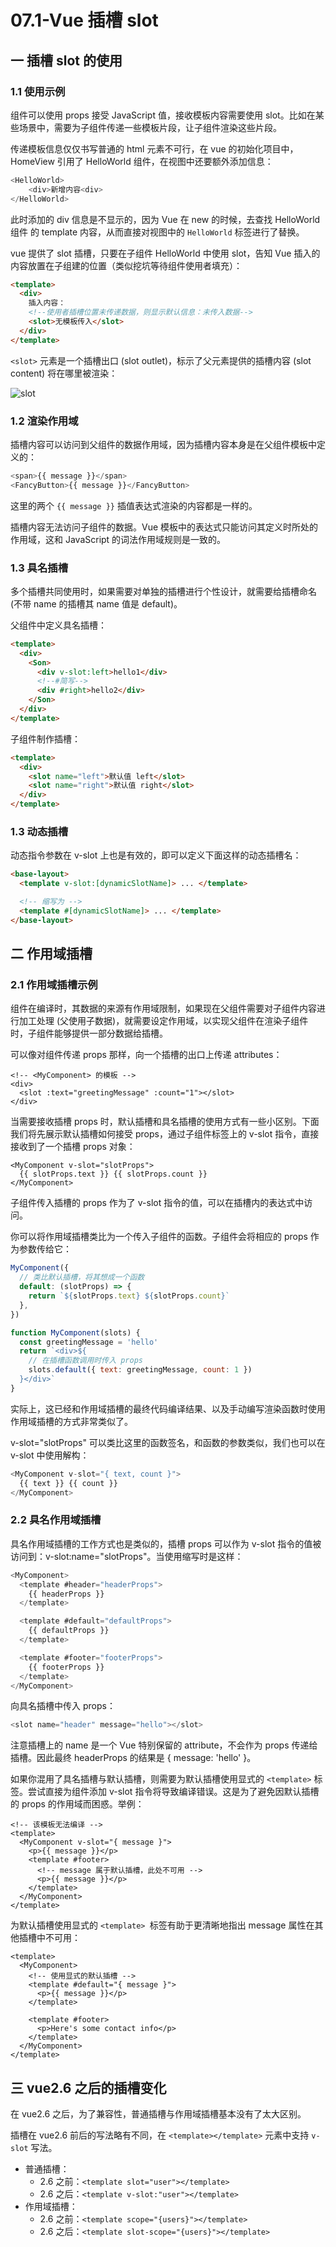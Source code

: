 # 07.1-Vue 插槽 slot

## 一 插槽 slot 的使用

### 1.1 使用示例

组件可以使用 props 接受 JavaScript 值，接收模板内容需要使用 slot。比如在某些场景中，需要为子组件传递一些模板片段，让子组件渲染这些片段。

传递模板信息仅仅书写普通的 html 元素不可行，在 vue 的初始化项目中，HomeView 引用了 HelloWorld 组件，在视图中还要额外添加信息：

```js
<HelloWorld>
    <div>新增内容<div>
</HelloWorld>
```

此时添加的 div 信息是不显示的，因为 Vue 在 new 的时候，去查找 HelloWorld 组件 的 template 内容，从而直接对视图中的 `HelloWorld` 标签进行了替换。

vue 提供了 slot 插槽，只要在子组件 HelloWorld 中使用 slot，告知 Vue 插入的内容放置在子组建的位置（类似挖坑等待组件使用者填充）：

```html
<template>
  <div>
    插入内容：
    <!--使用者插槽位置未传递数据，则显示默认信息：未传入数据-->
    <slot>无模板传入</slot>
  </div>
</template>
```

`<slot>` 元素是一个插槽出口 (slot outlet)，标示了父元素提供的插槽内容 (slot content) 将在哪里被渲染：

![slot](../images/vue/slot.png)

### 1.2 渲染作用域

插槽内容可以访问到父组件的数据作用域，因为插槽内容本身是在父组件模板中定义的：

```js
<span>{{ message }}</span>
<FancyButton>{{ message }}</FancyButton>
```

这里的两个 `{{ message }}` 插值表达式渲染的内容都是一样的。

插槽内容无法访问子组件的数据。Vue 模板中的表达式只能访问其定义时所处的作用域，这和 JavaScript 的词法作用域规则是一致的。

### 1.3 具名插槽

多个插槽共同使用时，如果需要对单独的插槽进行个性设计，就需要给插槽命名 (不带 name 的插槽其 name 值是 default)。

父组件中定义具名插槽：

```html
<template>
  <div>
    <Son>
      <div v-slot:left>hello1</div>
      <!--#简写-->
      <div #right>hello2</div>
    </Son>
  </div>
</template>
```

子组件制作插槽：

```html
<template>
  <div>
    <slot name="left">默认值 left</slot>
    <slot name="right">默认值 right</slot>
  </div>
</template>
```

### 1.3 动态插槽

动态指令参数在 v-slot 上也是有效的，即可以定义下面这样的动态插槽名：

```html
<base-layout>
  <template v-slot:[dynamicSlotName]> ... </template>

  <!-- 缩写为 -->
  <template #[dynamicSlotName]> ... </template>
</base-layout>
```

## 二 作用域插槽

### 2.1 作用域插槽示例

组件在编译时，其数据的来源有作用域限制，如果现在父组件需要对子组件内容进行加工处理 (父使用子数据)，就需要设定作用域，以实现父组件在渲染子组件时，子组件能够提供一部分数据给插槽。

可以像对组件传递 props 那样，向一个插槽的出口上传递 attributes：

```vue
<!-- <MyComponent> 的模板 -->
<div>
  <slot :text="greetingMessage" :count="1"></slot>
</div>
```

当需要接收插槽 props 时，默认插槽和具名插槽的使用方式有一些小区别。下面我们将先展示默认插槽如何接受 props，通过子组件标签上的 v-slot 指令，直接接收到了一个插槽 props 对象：

```vue
<MyComponent v-slot="slotProps">
  {{ slotProps.text }} {{ slotProps.count }}
</MyComponent>
```

子组件传入插槽的 props 作为了 v-slot 指令的值，可以在插槽内的表达式中访问。

你可以将作用域插槽类比为一个传入子组件的函数。子组件会将相应的 props 作为参数传给它：

```js
MyComponent({
  // 类比默认插槽，将其想成一个函数
  default: (slotProps) => {
    return `${slotProps.text} ${slotProps.count}`
  },
})

function MyComponent(slots) {
  const greetingMessage = 'hello'
  return `<div>${
    // 在插槽函数调用时传入 props
    slots.default({ text: greetingMessage, count: 1 })
  }</div>`
}
```

实际上，这已经和作用域插槽的最终代码编译结果、以及手动编写渲染函数时使用作用域插槽的方式非常类似了。

v-slot="slotProps" 可以类比这里的函数签名，和函数的参数类似，我们也可以在 v-slot 中使用解构：

```js
<MyComponent v-slot="{ text, count }">
  {{ text }} {{ count }}
</MyComponent>
```

### 2.2 具名作用域插槽

具名作用域插槽的工作方式也是类似的，插槽 props 可以作为 v-slot 指令的值被访问到：v-slot:name="slotProps"。当使用缩写时是这样：

```js
<MyComponent>
  <template #header="headerProps">
    {{ headerProps }}
  </template>

  <template #default="defaultProps">
    {{ defaultProps }}
  </template>

  <template #footer="footerProps">
    {{ footerProps }}
  </template>
</MyComponent>
```

向具名插槽中传入 props：

```js
<slot name="header" message="hello"></slot>
```

注意插槽上的 name 是一个 Vue 特别保留的 attribute，不会作为 props 传递给插槽。因此最终 headerProps 的结果是 { message: 'hello' }。

如果你混用了具名插槽与默认插槽，则需要为默认插槽使用显式的 `<template>` 标签。尝试直接为组件添加 v-slot 指令将导致编译错误。这是为了避免因默认插槽的 props 的作用域而困惑。举例：

```vue
<!-- 该模板无法编译 -->
<template>
  <MyComponent v-slot="{ message }">
    <p>{{ message }}</p>
    <template #footer>
      <!-- message 属于默认插槽，此处不可用 -->
      <p>{{ message }}</p>
    </template>
  </MyComponent>
</template>
```

为默认插槽使用显式的 `<template> `标签有助于更清晰地指出 message 属性在其他插槽中不可用：

```vue
<template>
  <MyComponent>
    <!-- 使用显式的默认插槽 -->
    <template #default="{ message }">
      <p>{{ message }}</p>
    </template>

    <template #footer>
      <p>Here's some contact info</p>
    </template>
  </MyComponent>
</template>
```

## 三 vue2.6 之后的插槽变化

在 vue2.6 之后，为了兼容性，普通插槽与作用域插槽基本没有了太大区别。

插槽在 vue2.6 前后的写法略有不同，在 `<template></template>` 元素中支持 `v-slot` 写法。

- 普通插槽：
  - 2.6 之前：`<template slot="user"></template>`
  - 2.6 之后：`<template v-slot:"user"></template>`
- 作用域插槽：
  - 2.6 之前：`<template scope="{users}"></template>`
  - 2.6 之后：`<template slot-scope="{users}"></template>`
